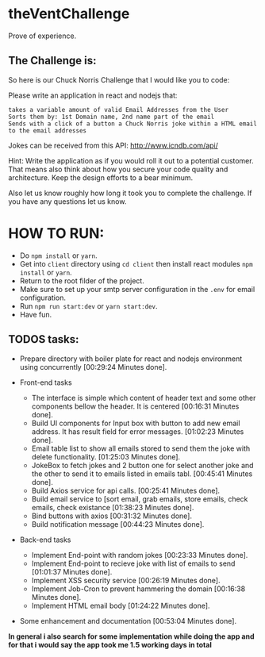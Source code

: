 # theVentChallenge

Prove of experience.

## The Challenge is:

So here is our Chuck Norris Challenge that I would like you to code:

Please write an application in react and nodejs that:

    takes a variable amount of valid Email Addresses from the User
    Sorts them by: 1st Domain name, 2nd name part of the email
    Sends with a click of a button a Chuck Norris joke within a HTML email to the email addresses

Jokes can be received from this API: http://www.icndb.com/api/

Hint: Write the application as if you would roll it out to a potential customer. That means also think about how you secure your code quality and architecture. Keep the design efforts to a bear minimum.

Also let us know roughly how long it took you to complete the challenge.
If you have any questions let us know.

# HOW TO RUN:

- Do `npm install` or `yarn`.
- Get into `client` directory using `cd client` then install react modules `npm install` or `yarn`.
- Return to the root filder of the project.
- Make sure to set up your smtp server configuration in the `.env` for email configuration.
- Run `npm run start:dev` or `yarn start:dev`.
- Have fun.

## TODOS tasks:

- Prepare directory with boiler plate for react and nodejs environment using concurrently [00:29:24 Minutes done].
- Front-end tasks

  - The interface is simple which content of header text and some other components bellow the header. It is centered [00:16:31 Minutes done].
  - Build UI components for Input box with button to add new email address. It has result field for error messages. [01:02:23 Minutes done].
  - Email table list to show all emails stored to send them the joke with delete functionality. [01:25:03 Minutes done].
  - JokeBox to fetch jokes and 2 button one for select another joke and the other to send it to emails listed in emails tabl. [00:45:41 Minutes done].
  - Build Axios service for api calls. [00:25:41 Minutes done].
  - Build email service to [sort email, grab emails, store emails, check emails, check existance [01:38:23 Minutes done].
  - Bind buttons with axios [00:31:32 Minutes done].
  - Build notification message [00:44:23 Minutes done].

- Back-end tasks

  - Implement End-point with random jokes [00:23:33 Minutes done].
  - Implement End-point to recieve joke with list of emails to send [01:01:37 Minutes done].
  - Implement XSS security service [00:26:19 Minutes done].
  - Implement Job-Cron to prevent hammering the domain [00:16:38 Minutes done].
  - Implement HTML email body [01:24:22 Minutes done].

- Some enhancement and documentation [00:53:04 Minutes done].

**In general i also search for some implementation while doing the app and for that i would say the app took me 1.5 working days in total**
